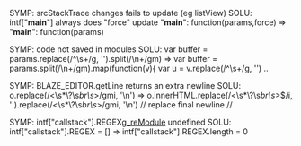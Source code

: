 
SYMP: srcStackTrace changes fails to update (eg listView)
SOLU: intf["__main__"] always does "force" update
      "__main__": function(params,force) => "__main__": function(params)

SYMP: code not saved in modules
SOLU: var buffer = params.replace(/^\s+/g, '').split(/\n+/gm) => var buffer = params.split(/\n+/gm).map(function(v){ var u = v.replace(/^\s+/g, '') .. 

SYMP: BLAZE_EDITOR.getLine returns an extra newline
SOLU: o.replace(/<\s*\\?\s*br\s*>/gmi, '\n')  => o.innerHTML.replace(/<\s*\\?\s*br\s*>$/i, '').replace(/<\s*\\?\s*br\s*>/gmi, '\n') // replace final newline //

SYMP: intf["callstack"].REGEX[g_reModule]() undefined
SOLU: intf["callstack"].REGEX = [] => intf["callstack"].REGEX.length = 0